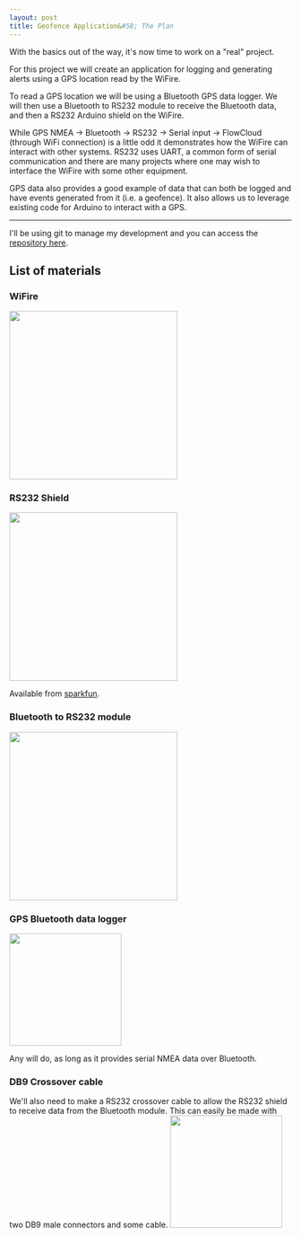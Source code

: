 ```yaml
---
layout: post
title: Geofence Application&#58; The Plan
---
```


With the basics out of the way, it's now time to work on a "real" project.

For this project we will create an application for logging and generating alerts using a GPS location read by the WiFire.

To read a GPS location we will be using a Bluetooth GPS data logger. We will then use a Bluetooth to RS232 module to receive the Bluetooth data, and then a RS232 Arduino shield on the WiFire.

While GPS NMEA -> Bluetooth -> RS232 -> Serial input -> FlowCloud (through WiFi connection) is a little odd it demonstrates how the WiFire can interact with other systems. RS232 uses UART, a common form of serial communication and there are many projects where one may wish to interface the WiFire with some other equipment. 

GPS data also provides a good example of data that can both be logged and have events generated from it (i.e. a geofence). It also allows us to leverage existing code for Arduino to interact with a GPS. 

<hr>

I'll be using git to manage my development and you can access the [repository here](https://github.com/IMG-FlowCloud/geofence). 

## List of materials  

### WiFire
<img src="/flow-on-arduino/images/wifire.png" width="300"></img>

### RS232 Shield
<img src="/flow-on-arduino/images/rs232.jpg" width="300"></img>

Available from [sparkfun](https://www.sparkfun.com/products/13029).

### Bluetooth to RS232 module 
<img src="/flow-on-arduino/images/bluetooth.jpg" width="300"></img>

### GPS Bluetooth data logger
<img src="/flow-on-arduino/images/gps.jpg" width="200"></img>

Any will do, as long as it provides serial NMEA data over Bluetooth.

### DB9 Crossover cable
We'll also need to make a RS232 crossover cable to allow the RS232 shield to receive data from the Bluetooth module.
This can easily be made with two DB9 male connectors and some cable.
<img src="/flow-on-arduino/images/db9.jpg" width="200"></img>

